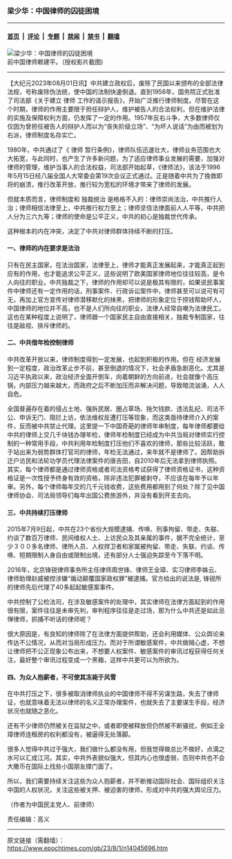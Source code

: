 ### 梁少华：中国律师的囚徒困境

---

#### [首页](../../../..?n14045696) &nbsp;|&nbsp; [评论](../../../../../epoch-comment?n14045696) &nbsp;|&nbsp; [专题](../../../../../epoch-special?n14045696) &nbsp;|&nbsp; [禁闻](../../../../../epoch-news?n14045696) &nbsp;|&nbsp; [禁书](../../../../../books?n14045696) &nbsp;|&nbsp; [翻墙](https://github.com/gfw-breaker/nogfw/blob/master/README.md?n14045696)


<div><img alt="梁少华：中国律师的囚徒困境" class="attachment-djy_600_400 size-djy_600_400 wp-post-image" src="https://i.epochtimes.com/assets/uploads/2023/08/id14045744-32019-10-0410-.jpeg"/>
<div class="caption">
 前中国律师赖建平。（授权影片截图)
</div></div><hr/><div class="post_content" id="artbody" itemprop="articleBody">
 <!-- article content begin -->
 <p>
  【大纪元2023年08月01日讯】中共建立政权后，废除了民国以来颁布的全部法律法规，号称废除伪法统，使中国的法制快速倒退。直到1956年，国务院正式批准了司法部《关于建立
  <ok href="https://www.epochtimes.com/gb/tag/%E5%BE%8B%E5%B8%88.html">
   律师
  </ok>
  工作的请示报告》，开始广泛推行律师制度。尽管在这个时期，律师的作用主要限于担任辩护人，维护被告人的合法权利，但在维护法律的实施及保障权利方面，仍发挥了一定的作用。1957年反右斗争，大多数律师仅仅因为曾担任被告人的辩护人而以为“丧失阶级立场”、“为坏人说话”为由而被划为右派，律师制度名存实亡。
 </p>
 <p>
  1980年，中共通过了《
  <ok href="https://www.epochtimes.com/gb/tag/%E5%BE%8B%E5%B8%88.html">
   律师
  </ok>
  暂行条例》，律师队伍迅速壮大，律师业务范围也大大拓宽，与此同时，也产生了许多新问题，为了适应律师事业发展的需要，加强对律师的管理，维护当事人的合法权益，司法部开始起草，《律师法》，该法于1996年5月15日经八届全国人大常委会第19次会议正式通过。正是随着中共为了挽救即将的崩溃，推行改革开放，推行较为宽松的环境才带来了律师的发展。
 </p>
 <p>
  但就本质而言，律师制度和
  <ok href="https://www.epochtimes.com/gb/tag/%E7%8B%AC%E8%A3%81%E7%BB%9F%E6%B2%BB.html">
   独裁统治
  </ok>
  是格格不入的：律师崇尚法治，中共推行人治；律师相信法律至上，中共推行权力至上；律师坚信法律面前人人平等，中共把人分为三六九等；律师的使命是公平正义，中共的初心是独裁世代传承。
 </p>
 <p>
  这种根本的内在冲突，决定了中共对律师群体持续不断的打压。
 </p>
 <h4>
  一、律师的内在要求是法治
 </h4>
 <p>
  只有在民主国家，在法治国家，法律至上，律师才能真正发展起来，才能真正起到应有的作用，也才能追求公平正义，这些说明了欧美国家律师地位往往较高，是令人向往的职业。中共独裁之下，律师的作用却可以说是极其有限的，如果说民事案件中律师还有一定作用的话，刑事案件、行政诉讼案件中，律师甚至可以说可有可无，再加上官方宣传对律师潜移默化的抹黑，把律师的形象定位于捞钱帮助坏人，中国律师的地位并不高，也不是人们所向往的职业，法律人经常自嘲为法律民工。这也在某种程度上说明了，律师跟一个国家民主自由直接相关，独裁专制国家，往往是敌视、排斥律师的。
 </p>
 <h4>
  二、中共借年检控制律师
 </h4>
 <p>
  中共改革开放以来，律师制度得到一定发展，也起到积极的作用。但在
  <ok href="https://www.epochtimes.com/gb/tag/%E7%BB%8F%E6%B5%8E%E5%8F%91%E5%B1%95.html">
   经济发展
  </ok>
  到一定程度，政治改革止步不前，甚至倒退的情况下，社会矛盾急剧恶化。尤其是习近平执政以来，政治经济全面开倒车，向着朝鲜的方向前进，社会就像个高压锅，内部压力越来越大，而政府之后不断加压而非解决问题，导致暗流汹涌，人人自危。
 </p>
 <p>
  全国普遍存在着的侵占土地、强拆民居、圈占草场、拖欠钱款、违法乱纪、司法不公、申诉无门、阻拦上访，依法维权反遭打压等现象，而这类亟待律师介入的案件，反而被中共禁止代理。这里提一下中国奇葩的律师年审制度，每年律师都要给中共的律师上交几千块钱办理年检，律师年检制度已经成为中共当局对律师实行控制的一种常用手段，中共利用年检制度打压他们不喜欢的律师，那些比较活跃，敢于站出来为弱势群体打官司的律师，年检无法通过，来年就不是律师了。因帮助拆迁户访民和法轮功学员代理法律案件的唐吉田，自2010年后无法拿到律师执照。其实，每个律师都是通过律师资格或者司法资格考试获得了律师资格证书，这种资格证是一次性授予终身有效的资格，除非违法犯罪被剥夺，不应该在每年予以年审。另外，每个律师每年交的几千元钱收费，这些费用都用到了何处？除了见中国律师协会、司法局领导们每年出国公费旅游外，并没有看到开支去向。
 </p>
 <h4>
  三、中共持续打压律师
 </h4>
 <p>
  2015年7月9日起，中共在23个省份大规模逮捕、传唤、刑事拘留、带走、失联、约谈了数百万律师、民间维权人士、上访民众及其亲属的事件，据不完全统计，至少３００多名律师、律所人员、人权捍卫者和家属被拘留、带走、失联、约谈、传唤、短期限制人身自由或限制出境，还有部分人士强迫失踪至今下落不明。
 </p>
 <p>
  2016年，北京锋锐律师事务所主任律师周世锋、律师王全璋、实习律师李姝云、律师助理赵威被控涉嫌“煽动颠覆国家政权罪”被逮捕。官方给出的说法是, 锋锐所的律师先后代理了40多起起敏感案事件。
 </p>
 <p>
  中共控制了公检法司，在涉及敏感案件的处理中，其实律师在法律方面起到的作用很有限，案件往往是未审先判，审判程序往往是走过场，那为什么中共还是如此忌惮律师，抓捕不听话的律师呢？
 </p>
 <p>
  很大原因是，有良知的律师除了在法律方面提供帮助，还会利用媒体、公众舆论来传达不公情况，从而对当局形成压力。而对于所谓敏感案件，中共做贼心虚，不想让律师把不公正现象公布出来，不想要人权案件、敏感案件的审讯过程获得任何关注，最好整个审讯过程变成一个黑箱，这样中共更可以为所欲为。
 </p>
 <h4>
  四、为众人抱薪者，不可使其冻毙于风雪
 </h4>
 <p>
  在中共打压之下，很多被取消律师执业的中国律师不得不另谋生路，失去了律师证，也就意味着无法以律师的名义正常办理案件，也就失去了主要谋生手段，经济状况也就随之恶化。
 </p>
 <p>
  还有不少律师仍然被关在监狱之中，或者即使被释放但仍然被不断骚扰，例如王全璋律师连租房的权利都没有，被逼得无处落脚。
 </p>
 <p>
  很多人觉得中共过于强大，我们做什么都没有用，但我觉得做总比不做好，点滴之水可以汇成江河。其实，中共外表貌似强大，但其内心也很虚弱，否则中共也不会大撒币在国际上找些小国朋友撑门面了。
 </p>
 <p>
  所以，我们需要持续关注这些为众人抱薪者，并不断推动国际社会、国际组织关注中国的人权状况，关注这些被关押、被迫害的律师，形成对中共的强大舆论压力。
 </p>
 <p>
  （作者为中国民主党人、前律师）
 </p>
 <p>
  责任编辑：高义
 </p>
 <!-- article content end -->
 <div id="below_article_ad">
 </div>
</div>


---

原文链接（需翻墙）：https://www.epochtimes.com/gb/23/8/1/n14045696.htm